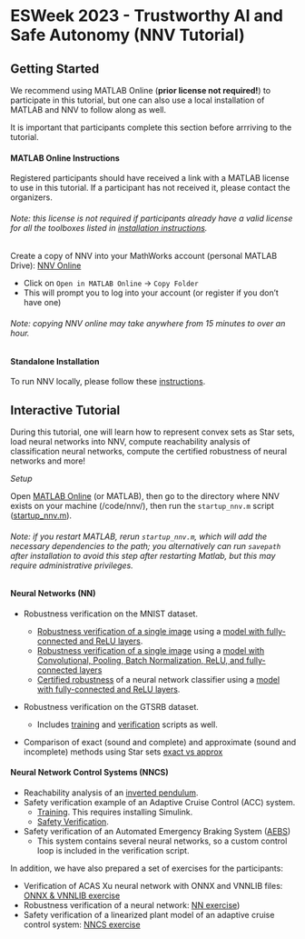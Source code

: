 # ESWeek 2023 - Trustworthy AI and Safe Autonomy (NNV Tutorial)

## Getting Started
We recommend using MATLAB Online (**prior license not required!**) to participate in this tutorial, but one can also use a local installation of MATLAB and NNV to follow along as well.

It is important that participants complete this section before arrriving to the tutorial.

#### MATLAB Online Instructions

Registered participants should have received a link with a MATLAB license to use in this tutorial. If a participant has not received it, 
please contact the organizers. 

###### Note: this license is not required if participants already have a valid license for all the toolboxes listed in [installation instructions](/README.md#installation).

Create a copy of NNV into your MathWorks account (personal MATLAB Drive):
[NNV Online](https://drive.matlab.com/sharing/6861a9c9-f818-45ab-b7cc-380bbfb2be0e) 
  - Click on `Open in MATLAB Online` -> `Copy Folder`
  - This will prompt you to log into your account (or register if you don’t have one)
###### Note: copying NNV online may take anywhere from 15 minutes to over an hour.

#### Standalone Installation

To run NNV locally, please follow these [instructions](/README.md#installation).


## Interactive Tutorial

During this tutorial, one will learn how to represent convex sets as Star sets, load neural networks into NNV, 
compute reachability analysis of classification neural networks, compute the certified robustness of neural networks and more!

_Setup_

Open [MATLAB Online](https://workshop-matlab.mathworks.com/) (or MATLAB), then go to the directory where NNV exists on your machine (/code/nnv/), then run the `startup_nnv.m` script ([startup_nnv.m](/code/nnv/startup_nnv.m)).
    
###### Note: if you restart MATLAB, rerun `startup_nnv.m`, which will add the necessary dependencies to the path; you alternatively can run `savepath` after installation to avoid this step after restarting Matlab, but this may require administrative privileges.


#### Neural Networks (NN)

* Robustness verification on the MNIST dataset.
    * [Robustness verification of a single image](code/nnv/examples/Tutorial/NN/MNIST/verify_fc.m) using a [model with fully-connected and ReLU layers](code/nnv/examples/Tutorial/NN/MNIST/training_fc.m).
    * [Robustness verification of a single image](code/nnv/examples/Tutorial/NN/MNIST/verify.m) using a [model with Convolutional, Pooling, Batch Normalization, ReLU, and fully-connected layers](code/nnv/examples/Tutorial/NN/MNIST/training.m)
    * [Certified robustness](code/nnv/examples/Tutorial/NN/MNIST/verify_fc_allTest.m) of a neural network classifier using a [model with fully-connected and ReLU layers](code/nnv/examples/Tutorial/NN/MNIST/training_fc.m).

* Robustness verification on the GTSRB dataset.
    * Includes [training](code/nnv/examples/Tutorial/NN/GTSRB/train.m) and [verification](code/nnv/examples/Tutorial/NN/GTSRB/verify_robust_27.m) scripts as well.
* Comparison of exact (sound and complete) and approximate (sound and incomplete) methods using Star sets [exact vs approx](code/nnv/examples/Tutorial/NN/compareReachability/reach_exact_vs_approx.m)

#### Neural Network Control Systems (NNCS)

* Reachability analysis of an [inverted pendulum](code/nnv/examples/Tutorial/NNCS/InvertedPendulum/reach_invP.m).
* Safety verification example of an Adaptive Cruise Control (ACC) system.
    * [Training](code/nnv/examples/Tutorial/NNCS/ACC/Training%20and%20testing). This requires installing Simulink.
    * [Safety Verification](code/nnv/examples/Tutorial/NNCS/ACC/Verification/verify.m).
* Safety verification of an Automated Emergency Braking System ([AEBS](code/nnv/examples/Tutorial/NNCS/AEBS))
    * This system contains several neural networks, so a custom control loop is included in the verification script.

In addition, we have also prepared a set of exercises for the participants:
* Verification of ACAS Xu neural network with ONNX and VNNLIB files: [ONNX & VNNLIB exercise](code/nnv/examples/Tutorial/NN/ACAS%20Xu/exercise_vnnlib_onnx.m)
* Robustness verification of a neural network: [NN exercise](code/nnv/examples/Tutorial/NN/GTSRB/exercise_verify_robustness.m))
* Safety verification of a linearized plant model of an adaptive cruise control system: [NNCS exercise](code/nnv/examples/Tutorial/NNCS/ACC/Exercise/exercise_reachability_nncs.m)
